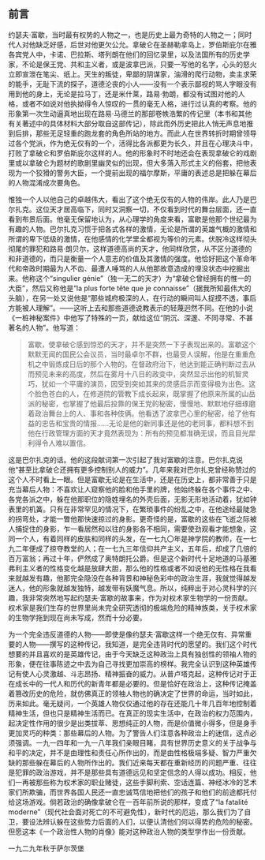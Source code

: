 ## 前言

约瑟夫·富歇，当时最有权势的人物之一，也是历史上最为奇特的人物之一；同时代人对他缺乏好感，后世对他更欠公允。拿破仑在圣赫勒拿岛上，罗伯斯庇尔在雅各宾党人中，卡诺、巴拉斯、塔列朗在他们的回忆录里，以及法国所有的历史学家，不论是保王党、共和主义者，或是波拿巴派，只要一写他的名字，心头的怒火立即宣泄在笔尖、纸上。天生的叛徒，卑鄙的阴谋家，油滑的爬行动物，卖主求荣的能手，无耻下流的探子，道德沦丧的小人——没有一个表示鄙视的骂人字眼没有用到他的身上，无论是拉马丁，还是米什莱，路易·勃朗，都没有试图对他的人格，或者不如说对他执拗得令人惊叹的一贯的毫无人格，进行过认真的考察。他的形象第一次生动逼真地出现在路易·马德兰的那部卷帙浩繁的传记里（本书和其他有关著述中的具体材料大部分取自这部传记），除此而外历史把此人悄无声息地推到后排，那些无足轻重的跑龙套的角色所站的地方。而此人在世界转折时期曾领导过各个党派，作为绝无仅有的一个，活得比各派都更为长久，并且在心理决斗中，打败了拿破仑和罗伯斯庇尔这样的人。他的形象时不时地还会在表现拿破仑的戏剧里或以拿破仑为题材的歌剧里幽灵似的出现，但大多落入形式主义的俗套，把他表现为一个狡猾的警务大臣，一个提前出现的福尔摩斯，平庸的表述总是把躲在幕后的人物混淆成次要角色。

惟独一个人以他自己的卓越伟大，看出了这个绝无仅有的人物的伟岸。此人乃是巴尔扎克。这位天才居高临下，同时又洞察一切，不仅看到时代的舞台层面，还一直看到布景后面。他毫无保留地认为，从心理学的角度来看，富歇是他那个世纪最为有趣的人物。巴尔扎克习惯于把各式各样的激情，无论是所谓的英雄气概的激情和所谓的卑下低级的激情，在他感情的化学里全都视为等价的元素。伏脱冷这样彻头彻尾的罪犯和路易·朗贝尔，这样道德高尚的天才，他同样欣赏，从不区分道德的和非道德的，而只是衡量一个人意志的价值及其激情的强度。他恰好把这个革命年代和帝政时期最为人不齿、最遭人唾骂的人从他那故意造成的埋没状态中挖掘出来。他称这个“singulier génie”（独一无二的天才）为“拿破仑曾经拥有的惟一的大臣”，然后又称他是“la plus forte tête que je connaisse”（据我所知最伟大的头脑），在另一处又说他是“那些城府极深的人，在行动的瞬间叫人捉摸不透，事后方能被人理解”。——这听上去和那些道德说教表示的轻蔑迥然不同。在他的小说《一桩神秘案件》中他写了特殊的一页，献给这位“阴沉、深邃、不同寻常、不甚著名的人物”。他写道：

> 富歇，使拿破仑感到惊恐的天才，并不是突然一下子表现出来的。富歇这个默默无闻的国民公会议员，当时最卓尔不群，也最受人误解，他是在重重危机之中锻炼成日后的那个人物的。在督政府治下，他达到能正确判断过去从而预见未来的高度，然后在雾月十八日的政变中，突然显示出他的机智灵巧，犹如一个平庸的演员，因受到突如其来的灵感启示而变得极为出色。这个脸色苍白的人，在修道院的管教下成长起来，既掌握了他原来所属的山岳派的秘密，也掌握了他最后投靠的保王党的秘密，慢慢地、默默地仔细琢磨着政治舞台上的人、事和各种伎俩。他看透了波拿巴心里的秘密，给了他有益的忠告和宝贵的情报……无论是他的新同事还是他的老同事，都料想不到他在行政管理方面的天才竟然表现为：所有的预见都准确无误，而且目光犀利得令人难以置信。

这是巴尔扎克的话。他的这段献词第一次引起了我对富歇的注意。巴尔扎克说他“甚至比拿破仑还拥有更多控制别人的威力”。几年来我对巴尔扎克曾经称赞过的这个人不时看上一眼。但是富歇无论是在生活中，还是在历史上，都非常善于只是充当幕后人物：不喜欢让人窥察他的脸和他手里的牌，他始终躲在各个事件之中、各党各派之中，躲在他那职位的隐姓埋名的外壳后面，无影无形地活动着，犹如钟表里的机簧。只有在非常罕见的情况下，在繁琐事件的纷乱之中，在他途经最陡急的拐弯处，才能一瞥他那快速掠过的身影。更奇怪的是，富歇的这些在飞逝之际被人捕捉住的身影，乍一看居然和以往的身影各不相同，需要使劲观看才能想象，这同一个人，有着同样的皮肤和同样的头发，在一七九〇年是神学院的教师，在一七九二年便成了掠夺教堂的人；在一七九三年信仰共产主义，五年后，却成了几倍的百万富翁；再过十年，俨然成了奥特朗托公爵。但是这个新时代十足地道的马基雅弗利主义者的性格变化越是放肆大胆，那么他的性格或者不如说他的无性格在我看来就越发有趣，他那完全隐没在各种背景和神秘色彩中的政治生涯，我就觉得越发迷人，他的形象就越发独特，越发带有妖魔气息。所以，纯粹出于对心灵科学的兴趣，我非常突然地写起约瑟夫·富歇的故事来，作为对权术家生物学的一份贡献。权术家是我们生存的世界里尚未完全研究透彻的极端危险的精神族类，关于权术家的生物学拖到现在尚未写成，然而十分必要。

为一个完全违反道德的人物——即使是像约瑟夫·富歇这样一个绝无仅有、异常重要的人物——撰写的这种传记，我知道，是完全违背时代的愿望的。我们这个时代想要的并且喜欢的是英雄传记，由于今天缺乏这种政治上具有独创性的领袖人物的形象，便在往事陈迹之中去为自己寻找更加崇高的榜样。我完全认识到这种英雄传记有使人心灵激越、斗志昂扬、精神振奋的威力。从普卢塔克起，这种传记对于正在成长中的一代人和历代的新青年都是必要的。但是恰好在政治上，这种传记掩盖着篡改历史的危险，就仿佛真正的领袖人物也的确决定了世界的命运，当时如此，历来如此。毫无疑问，一个英雄人物仅仅通过他的存在还能几十年几百年地控制着精神生活，但也只是精神生活而已。在真正的现实生活中，在政治的权力范围内，起决定性作用的很少是出类拔萃、思想纯正的人物，而是价值微小得多，但是身手更加灵巧的种类：那些幕后的人物。为了警告人们注意各种政治上的迷信，这点必须强调。一九一四年和一九一八年我们亲眼目睹，具有世界历史意义的关于战争与和平的决定，并不是由理性和责任心所作出的，而是由性格极端多疑、智力严重欠缺的那些躲在幕后的人物所作出的。我们近来每天都在重新经历的问题严重、往往是犯罪的政治游戏，并不是那些具有道德远见和坚定信念的人得以成功。相反，他们一再被那些称为权术家的职业赌徒，这些手脚利索、空话连篇、神经冰冷的艺术家们所欺骗，而世界各国人民还一直忠诚笃信地把他们的孩子和他们的前途都托付给这场游戏。倘若政治的确像拿破仑在一百年前所说的那样，变成了“la fatalité moderne”（现代社会面对死亡的不可避免性），新时代的厄运，那么我们为了自卫，要设法辨认躲在这些势力后面的人们，以便认清他们何以得势的危险的秘密。但愿这本《一个政治性人物的肖像》能对这种政治人物的类型学作出一份贡献。

一九二九年秋于萨尔茨堡

